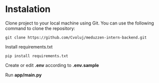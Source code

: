 # Instalation
Clone project to your local machine using Git. You can use the following command to clone the repository:
```
git clone https://github.com/Cvoluj/meduzzen-intern-backend.git
```
Install requirements.txt
```
pip install requirements.txt
```
Create or edit **.env** according to **.env.sample**

Run **app/main.py**